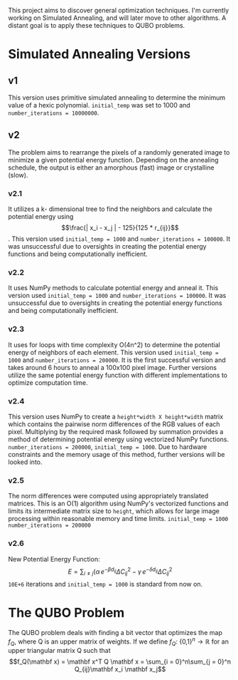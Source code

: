 This project aims to discover general optimization techniques. I'm currently working on Simulated Annealing, and will later move to other algorithms. A distant goal is to apply these techniques to QUBO problems.
# Simulated Annealing Versions 
## v1 
This version uses primitive simulated annealing to determine the minimum value of a hexic polynomial. `initial_temp` was set to 1000 and `number_iterations = 10000000`. 
## v2 
The problem aims to rearrange the pixels of a randomly generated image to minimize a given potential energy function. Depending on the annealing schedule, the output is either an amorphous (fast) image or crystalline (slow).
### v2.1 
 It utilizes a k- dimensional tree to find the neighbors and calculate the potential energy using $$\frac{| x_i - x_j | - 125}{125 * r_{ij}}$$. 
This version used `initial_temp = 1000` and `number_iterations = 100000`. It was unsuccessful due to oversights in creating the potential energy functions and being computationally inefficient. 

### v2.2 
 It uses NumPy methods to calculate potential energy and anneal it. This version used `initial_temp = 1000` and `number_iterations = 100000`. It was unsuccessful due to oversights in creating the potential energy functions and being computationally inefficient.

### v2.3 
It uses for loops with time complexity O(4n^2) to determine the potential energy of neighbors of each element. This version used `initial_temp = 1000` and `number_iterations = 200000`. It is the first successful version and takes around 6 hours to anneal a 100x100 pixel image. Further versions utilize the same potential energy function with different implementations to optimize computation time.

### v2.4
This version uses NumPy to create a `height*width X height*width` matrix which contains the pairwise norm differences of the RGB values of each pixel. Multiplying by the required mask followed by summation provides a method of determining potential energy using vectorized NumPy functions. 
`number_iterations = 200000`, `initial_temp = 1000`.
Due to hardware constraints and the memory usage of this method, further versions will be looked into. 

### v2.5 
The norm differences were computed using appropriately translated matrices. This is an O(1) algorithm using NumPy's vectorized functions and limits its intermediate matrix size to `height`, which allows for large image processing within reasonable memory and time limits. 
`initial_temp = 1000` 
`number_iterations = 200000`

### v2.6 
New Potential Energy Function: $$E = \sum_{i \neq j} \left( \alpha \, e^{-\beta d_{ij}} \Delta C_{ij}^2 - \gamma \, e^{-\delta d_{ij}} \Delta C_{ij}^2$$
`10E+6` iterations and `initial_temp = 1000` is standard from now on. 

# The QUBO Problem

The QUBO problem deals with finding a bit vector that optimizes the map $f_Q$, where Q is an upper matrix of weights. If we define $f_Q:$ {0,1}$^n \to \mathbb R$ for an upper triangular matrix Q such that $$f_Q(\mathbf x) = \mathbf x^T Q \mathbf x = \sum_{i = 0}^n\sum_{j    = 0}^n Q_{ij}\mathbf x_i \mathbf x_j$$
